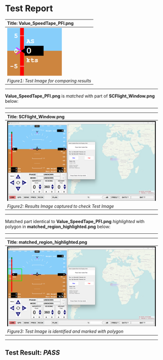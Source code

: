 # **Test Report**
| **Title: Value_SpeedTape_PFI.png** |
| :---------------------------- |
| ![Test Image](../Test_Images/Value_SpeedTape_PFI.png) |
| *Figure1: Test Image for comparing results* |
----------------------------
**Value_SpeedTape_PFI.png** is *matched* with part of **SCFlight_Window.png** below: 

----------------------------
| **Title: SCFlight_Window.png** |
| :---------------------------- |
| ![Result Image captured](../Result_Images/SCF_PFI_SpeedValue/SCFlight_Window.png) |
| *Figure2: Results Image captured to check Test Image* |
----------------------------
Matched part identical to **Value_SpeedTape_PFI.png** *highlighted* with polygon in **matched_region_highlighted.png** below: 

----------------------------
| **Title: matched_region_highlighted.png** |
| :---------------------------- |
| ![Captured Image against Test Image](../Result_Images/SCF_PFI_SpeedValue/matched_region_highlighted.png) |
| *Figure3: Test Image is identified and marked with polygon* |
----------------------------
**Test Result**: *PASS*
----------------------------
